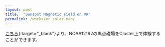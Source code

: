 ```yaml
---
layout: post
title:  "Sunspot Magnetic Field on VR"
permalink: /works/vr-solar-mag/
---
```

[こちら][cluster]{:target="_blank"}より、NOAA12192の黒点磁場をCluster上で体験することができます。

[cluster]: https://cluster.mu/w/69860b8a-f090-4400-9e12-de0e5e101706



